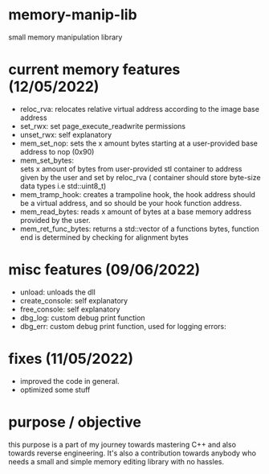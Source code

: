 # memory-manip-lib
small memory manipulation library
# current memory features (12/05/2022)
- reloc_rva:
relocates relative virtual address according to the image base address
- set_rwx: 
set page_execute_readwrite permissions
- unset_rwx:
self explanatory
- mem_set_nop:
sets the x amount bytes starting at a user-provided base address to nop (0x90)
- mem_set_bytes:  
sets x amount of bytes from user-provided stl container to address given by the user and set by reloc_rva ( container should store byte-size data types i.e std::uint8_t)
- mem_tramp_hook: 
creates a trampoline hook, the hook address should be a virtual address, and so should be your hook function address.
- mem_read_bytes: 
reads x amount of bytes at a base memory address provided by the user.
-  mem_ret_func_bytes:
returns a std::vector of a functions bytes, function end is determined by checking for alignment bytes
# misc features (09/06/2022)
- unload:
unloads the dll
- create_console:
self explanatory
- free_console: 
self explanatory
- dbg_log: 
custom debug print function
- dbg_err: 
custom debug print function, used for logging errors:

# fixes (11/05/2022)
- improved the code in general.
- optimized some stuff

# purpose / objective
this purpose is a part of my journey towards mastering C++ and also towards reverse engineering. It's also a contribution towards anybody who needs a small and simple memory editing library with no hassles.
